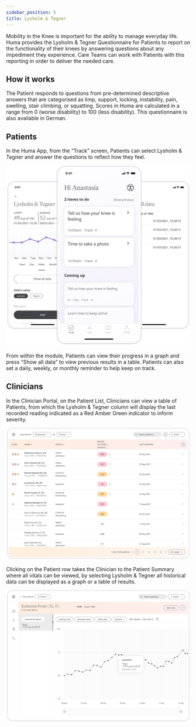 ```yaml
---
sidebar_position: 5
title: Lysholm & Tegner
---
```

Mobility in the Knee is important for the ability to manage everyday life. Huma provides the Lysholm & Tegner Questionnaire for Patients to report on the functionality of their knees by answering questions about any impediment they experience. Care Teams can work with Patients with this reporting in order to deliver the needed care. 

## How it works

The Patient responds to questions from pre-determined descriptive answers that are categorised as limp, support, locking, instability, pain, swelling, stair climbing, or squatting. Scores in Huma are calculated in a range from 0 (worse disability) to 100 (less disability). This questionnaire is also available in German.

## Patients

In the Huma App, from the “Track” screen, Patients can select Lysholm & Tegner and answer the questions to reflect how they feel.

![Lysholm & Tegner in Huma App](./assets/lyshom-tegner.png)

From within the module, Patients can view their progress in a graph and press “Show all data” to view previous results in a table. Patients can also set a daily, weekly, or monthly reminder to help keep on track.

## Clinicians

In the Clinician Portal, on the Patient List, Clinicians can view a table of Patients, from which the Lysholm & Tegner column will display the last recorded reading indicated as a Red Amber Green indicator to inform severity. 

![Clinician view of Lysholm & Tegner](./assets/cp-patient-list-lysholm-tegner.png)

Clicking on the Patient row takes the Clinician to the Patient Summary where all vitals can be viewed, by selecting Lysholm & Tegner all historical data can be displayed as a graph or a table of results.

![Clinician view of Lysholm & Tegner](./assets/cp-module-details-lysholm-tegner.png)